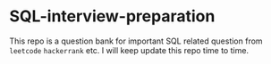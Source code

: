 # SQL-interview-preparation
This repo is a question bank for important SQL related question from `leetcode` `hackerrank` etc. I will keep update this repo time to time.
